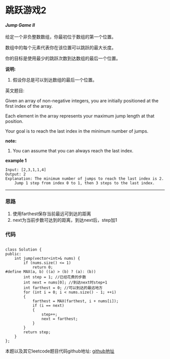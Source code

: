 # 跳跃游戏2

#### *Jump Game II*

给定一个非负整数数组，你最初位于数组的第一个位置。

数组中的每个元素代表你在该位置可以跳跃的最大长度。

你的目标是使用最少的跳跃次数到达数组的最后一个位置。

**说明:**

1. 假设你总是可以到达数组的最后一个位置。


英文题目:

Given an array of non-negative integers, you are initially positioned at the first index of the array.

Each element in the array represents your maximum jump length at that position.

Your goal is to reach the last index in the minimum number of jumps.

**note:**

1. You can assume that you can always reach the last index.


**example 1**

```
Input: [2,3,1,1,4]
Output: 2
Explanation: The minimum number of jumps to reach the last index is 2.
    Jump 1 step from index 0 to 1, then 3 steps to the last index.
```


---

### 思路

1. 使用farthest保存当前最远可到达的距离
2. next为当前步数可达到的距离，到达next后，step加1


### 代码
```

class Solution {
public:
	int jump(vector<int>& nums) {
		if (nums.size() <= 1)
			return 0;
#define MAX(a, b) ((a) > (b) ? (a): (b))
		int step = 1; //已经花费的步数
		int next = nums[0]; //到达next时step+1
		int farthest = 0; //可以到达的最远地方
		for (int i = 0; i < nums.size() - 1; ++i)
		{
			farthest = MAX(farthest, i + nums[i]);
			if (i == next)
			{
				step++;
				next = farthest;
			}
		}
		return step;
	}
};

```
本题以及其它leetcode题目代码github地址: [github地址](https://github.com/SherlockUnknowEn/leetcode)